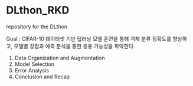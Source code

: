 # DLthon_RKD
repository for the DLthon

Goal : CIFAR-10 데이터셋 기반 딥러닝 모델 훈련을 통해 객체 분류 정확도를 향상하고, 모델별 강점과 예측 분석을 통한 응용 가능성을 파악한다.


1. Data Organization and Augmentation
2. Model Selection
3. Error Analysis
4. Conclusion and Recap
